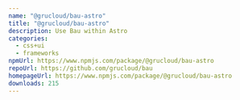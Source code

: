 ```yaml
---
name: "@grucloud/bau-astro"
title: "@grucloud/bau-astro"
description: Use Bau within Astro
categories:
  - css+ui
  - frameworks
npmUrl: https://www.npmjs.com/package/@grucloud/bau-astro
repoUrl: https://github.com/grucloud/bau
homepageUrl: https://www.npmjs.com/package/@grucloud/bau-astro
downloads: 215
---
```

